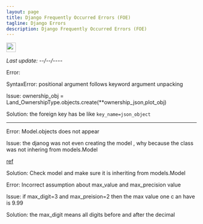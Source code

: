 ```yaml
---
layout: page
title: Django Frequently Occurred Errors (FOE)
tagline: Django Errors
description: Django Frequently Occurred Errors (FOE)
---
```


<a href="https://twitter.com/intent/tweet?text=<title with %20 for each space>%20https://mnahmad.github.io/scriptndebug/pages/<url-post>%20@mnabiahmad"><img src="https://mnahmad.github.io/scriptndebug/twiter-icon-15.jpg" height="25" width="25"></a>

*Last update: --/--/----*


Error:

SyntaxError: positional argument follows keyword argument unpacking

Issue:
ownership_obj = Land_OwnershipType.objects.create(**ownership_json,plot_obj)

Solution:
the foreign key has be like `key_name=json_object`


-------

Error:
Model.objects does not appear


Issue:
the djanog was not even creating the model , why because the class was not inhering from models.Model

[ref](https://stackoverflow.com/questions/24912173/django-1-7-makemigrations-not-detecting-changes)

Solution:
Check model and make sure it is inheriting from models.Model


Error:
Incorrect assumption about max_value and max_precision value

Issue:
if max_digit=3 and max_preision=2 then the max value one c an have is 9.99

Solution:
the max_digit means all digits before and after the decimal  
